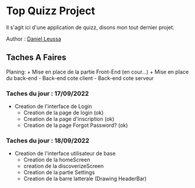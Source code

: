# Top Quizz Project

Il s'agit ici d'une application de quizz, disons mon tout dernier projet.

Author : [Daniel Leussa](https://github.com/danofred00)

## Taches A Faires

Planing: 
    + Mise en place de la partie Front-End (en cour...)
    + Mise en place du back-end
        - Back-end cote client
        - Back-end cote serveur

### Taches du jour : 17/09/2022
+ Creation de l'interface de Login
    - Creation de la page de login (ok)
    - Creation de la page d'inscription (ok)
    - Creation de la page Forgot Password? (ok)

### Taches du jour : 18/09/2022

+ Creation de l'interface utilisateur de base
    - Creation de la homeScreen
    - creation de la discoverizeScreen
    - Creation de la partie Settings
    - Creation de la barre latterale (Drawing HeaderBar)
